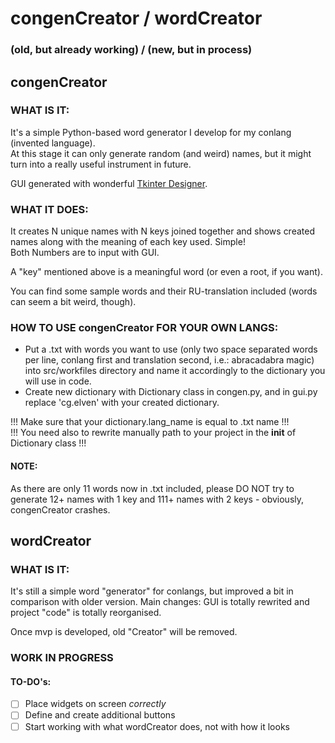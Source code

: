 # congenCreator / wordCreator 
### (old, but already working) / (new, but in process)

## congenCreator

### WHAT IS IT:

It's a simple Python-based word generator I develop for my conlang (invented language).  
At this stage it can only generate random (and weird) names, but it might turn into a really useful instrument in future.

GUI generated with wonderful [Tkinter Designer](https://github.com/ParthJadhav/Tkinter-Designer.git).

### WHAT IT DOES:

It creates N unique names with N keys joined together 
and shows created names along with the meaning of each key used. Simple!  
Both Numbers are to input with GUI.

A "key" mentioned above is a meaningful word (or even a root, if you want).

You can find some sample words and their RU-translation included 
(words can seem a bit weird, though).

### HOW TO USE congenCreator FOR YOUR OWN LANGS:
- Put a .txt with words you want to use
(only two space separated words per line, conlang first and translation second, i.e.: abracadabra magic)
into src/workfiles directory and name it accordingly to the dictionary you will use in code.
- Create new dictionary with Dictionary class in congen.py, and in gui.py replace 'cg.elven' with your created dictionary.

!!! Make sure that your dictionary.lang_name is equal to .txt name !!!  
!!! You need also to rewrite manually path to your project in the __init__ of Dictionary class !!!  

#### NOTE: 
As there are only 11 words now in .txt included, please DO NOT try to generate 
12+ names with 1 key and 111+ names with 2 keys - obviously, congenCreator crashes.


## wordCreator

### WHAT IS IT:
It's still a simple word "generator" for conlangs, but improved a bit in comparison with older version. 
Main changes: GUI is totally rewrited and project "code" is totally reorganised.

Once mvp is developed, old "Creator" will be removed. 

### WORK IN PROGRESS

#### TO-DO's:
- [ ] Place widgets on screen _correctly_
- [ ] Define and create additional buttons
- [ ] Start working with what wordCreator does, not with how it looks
